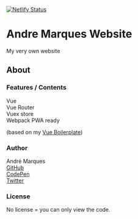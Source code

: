 ﻿[![Netlify Status](https://api.netlify.com/api/v1/badges/5b19ee57-1711-4531-abd4-51daf946d92b/deploy-status)](https://andremarquesdev.com)

# Andre Marques Website
My very own website

## About

### Features / Contents

Vue  
Vue Router  
Vuex store  
Webpack
PWA ready

(based on my [Vue Boilerplate](https://github.com/AndreMarquesDev/VueBoilerplate))  

### Author

André Marques  
[GitHub](https://github.com/AndreMarquesDev)  
[CodePen](https://codepen.io/AndreMarquesDev)  
[Twitter](https://twitter.com/axxyJS)

### License

No license = you can only view the code.
